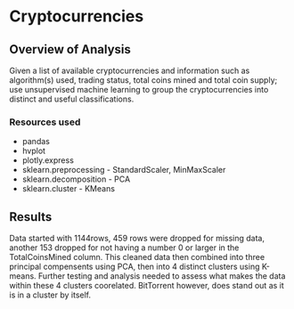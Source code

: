 # Cryptocurrencies

## Overview of Analysis
Given a list of available cryptocurrencies and information such as algorithm(s) used, trading status, total coins mined and total coin supply; use unsupervised machine learning to group the cryptocurrencies into distinct and useful classifications.

### Resources used
- pandas
- hvplot
- plotly.express
- sklearn.preprocessing - StandardScaler, MinMaxScaler
- sklearn.decomposition - PCA
- sklearn.cluster - KMeans

## Results 
Data started with 1144rows, 459 rows were dropped for missing data, another 153 dropped for not having a number 0 or larger in the TotalCoinsMined column. This cleaned data then combined into three principal compensents using PCA, then into 4 distinct clusters using K-means. Further testing and analysis needed to assess what makes the data within these 4 clusters coorelated. BitTorrent however, does stand out as it is in a cluster by itself. 
